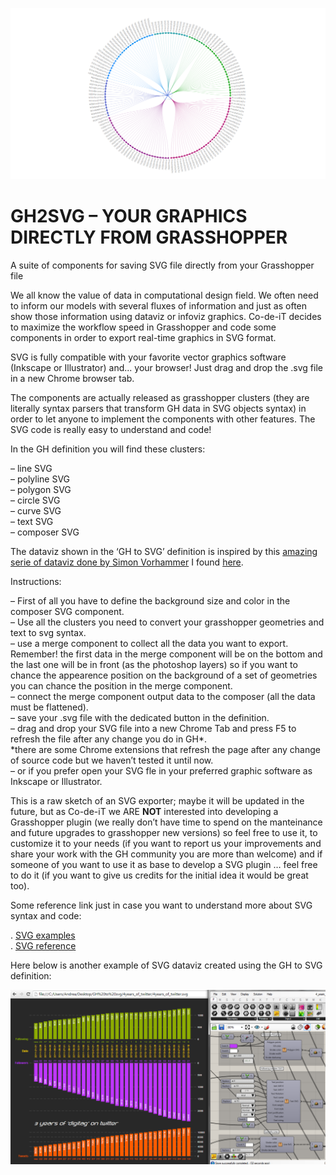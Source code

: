 ![cover](https://raw.githubusercontent.com/Co-de-iT/GH2SVG/master/media/GH-to-SVG.png)
# GH2SVG  – YOUR GRAPHICS DIRECTLY FROM GRASSHOPPER
A suite of components for saving SVG file directly from your Grasshopper file
  
We all know the value of data in computational design field. We often need to inform our models with several fluxes of information and just as often show those information using dataviz or infoviz graphics. Co-de-iT decides to maximize the workflow speed in Grasshopper and code some components in order to export real-time graphics in SVG format.  
  
SVG is fully compatible with your favorite vector graphics software (Inkscape or Illustrator) and... your browser! Just drag and drop the .svg file in a new Chrome browser tab.  
  
The components are actually released as grasshopper clusters (they are literally syntax parsers that transform GH data in SVG objects syntax) in order to let anyone to implement the components with other features. The SVG code is really easy to understand and code!  
  
In the GH definition you will find these clusters:  

– line SVG  
– polyline SVG  
– polygon SVG  
– circle SVG  
– curve SVG  
– text SVG  
– composer SVG  
  
The dataviz shown in the ‘GH to SVG’ definition is inspired by this [amazing serie of dataviz done by Simon Vorhammer](http://simonvorhammer.de/?portfolio_item=tree-diagram) I found [here](http://www.grasshopper3d.com/photo/hauer-iii-grasshopper-weaving-simon-vorhammer-30/prev?context=user).
  
Instructions:  

– First of all you have to define the background size and color in the composer SVG component.   
– Use all the clusters you need to convert your grasshopper geometries and text to svg syntax.  
– use a merge component to collect all the data you want to export. Remember! the first data in the merge component will be on the bottom and the last one will be in front (as the photoshop layers) so if you want to chance the appearence position on the background of a set of geometries you can chance the position in the merge component.  
– connect the merge component output data to the composer (all the data must be flattened).  
– save your .svg file with the dedicated button in the definition.  
– drag and drop your SVG file into a new Chrome Tab and press F5 to refresh the file after any change you do in GH*.  
     *there are some Chrome extensions that refresh the page after any change of source code but we haven’t tested it until now.  
– or if you prefer open your SVG fle in your preferred graphic software as Inkscape or Illustrator.  
  
This is a raw sketch of an SVG exporter; maybe it will be updated in the future, but as Co-de-iT we ARE **NOT** interested into developing a Grasshopper plugin (we really don’t have time to spend on the manteinance and future upgrades to grasshopper new versions) so feel free to use it, to customize it to your needs (if you want to report us your improvements and share your work with the GH community you are more than welcome) and if someone of you want to use it as base to develop a SVG plugin … feel free to do it (if you want to give us credits for the initial idea it would be great too).
  
Some reference link just in case you want to understand more about SVG syntax and code:
  
. [SVG examples](http://www.w3schools.com/svg/svg_examples.asp)  
. [SVG reference](http://www.w3schools.com/svg/svg_reference.asp)  
  
  
Here below is another example of SVG dataviz created using the GH to SVG definition:
  
![sample graph](https://raw.githubusercontent.com/Co-de-iT/GH2SVG/master/media/Screenshot_4.png)
